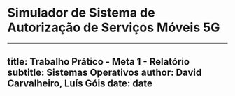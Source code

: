# Simulador de Sistema de Autorização de Serviços Móveis 5G

---
title: Trabalho Prático - Meta 1 - Relatório
subtitle: Sistemas Operativos
author: David Carvalheiro, Luís Góis
date: date
---

